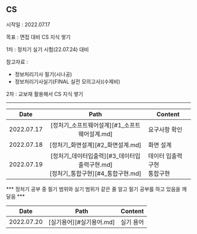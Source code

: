 ##  CS

시작일 : 2022.07.17

목표 : 면접 대비 CS 지식 쌓기 

1차 : 정치기 실기 시험(22.07.24) 대비 

참고자료 : 

* 정보처리기사 필기(시나공)
* 정보처리기사실기(FINAL 실전 모의고사)(수제비) 

2차 : 교보재 활용해서 CS 지식 쌓기

---

|    Date    |                             Path                             | Content                          |
| :--------: | :----------------------------------------------------------: | -------------------------------- |
| 2022.07.17 |        [정처기_소프트웨어설계][#1_소프트웨어설계.md]         | 요구사항 확인                    |
| 2022.07.18 |              [정처기_화면설계][#2_화면설계.md]               | 화면 설계                        |
| 2022.07.19 | [정처기_데이터입출력][#3_데이터입출력구현.md]<br />[정처기_통합구현][#4_통합구현.md] | 데이터 입출력 구현<br />통합구현 |

*** 정처기 공부 중 필기 범위와 실기 범위가 같은 줄 알고 필기 공부를 하고 있음을 깨달음 ***

| Date       | Path                     | Content   |
| ---------- | ------------------------ | --------- |
| 2022.07.20 | [실기용어][#실기용어.md] | 실기 용어 |

